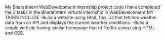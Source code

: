 My BharatIntern WebDevelopment internship project code
I have completed the 2 tasks in the BharatIntern virtural internship in WebDevelopment
MY TASKS INCLUDE
-Build a website using Html, Css, Js that fetches weather data from an API and displays the current weather conditions.
-Bulid a simple website having similar homepage that of Netflix using using HTML and CSS.